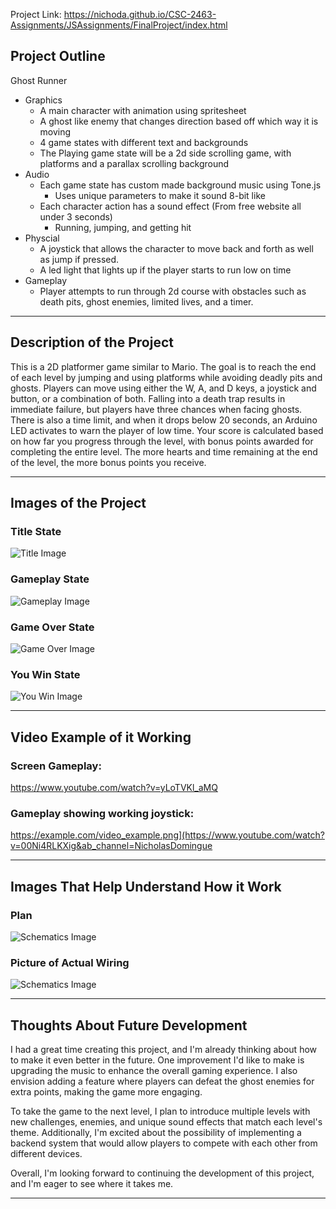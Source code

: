 Project Link: https://nichoda.github.io/CSC-2463-Assignments/JSAssignments/FinalProject/index.html

## Project Outline

Ghost Runner

- Graphics
  - A main character with animation using spritesheet
  - A ghost like enemy that changes direction based off which way it is moving
  - 4 game states with different text and backgrounds
  - The Playing game state will be a 2d side scrolling game, with platforms and a parallax scrolling background
- Audio
  - Each game state has custom made background music using Tone.js
    - Uses unique parameters to make it sound 8-bit like 
  - Each character action has a sound effect (From free website all under 3 seconds)
    - Running, jumping, and getting hit
- Physcial  
  - A joystick that allows the character to move back and forth as well as jump if pressed.
  - A led light that lights up if the player starts to run low on time
- Gameplay 
  - Player attempts to run through 2d course with obstacles such as death pits, ghost enemies, limited lives, and a timer.
  
---

## Description of the Project

This is a 2D platformer game similar to Mario. The goal is to reach the end of each level by jumping and using platforms while avoiding deadly pits and ghosts. Players can move using either the W, A, and D keys, a joystick and button, or a combination of both. Falling into a death trap results in immediate failure, but players have three chances when facing ghosts. There is also a time limit, and when it drops below 20 seconds, an Arduino LED activates to warn the player of low time. Your score is calculated based on how far you progress through the level, with bonus points awarded for completing the entire level. The more hearts and time remaining at the end of the level, the more bonus points you receive.

---

## Images of the Project

### Title State
![Title Image](./title.PNG)
### Gameplay State
![Gameplay Image](./Gameplay.PNG)
### Game Over State
![Game Over Image](./GameOver.PNG)
### You Win State
![You Win Image](./YouWin.PNG)

---

## Video Example of it Working

### Screen Gameplay:
https://www.youtube.com/watch?v=yLoTVKl_aMQ
### Gameplay showing working joystick:
https://example.com/video_example.png](https://www.youtube.com/watch?v=00Ni4RLKXig&ab_channel=NicholasDomingue

---

## Images That Help Understand How it Work

### Plan
![Schematics Image](./setuo.PNG)

### Picture of Actual Wiring
![Schematics Image](./led.png)

---

## Thoughts About Future Development

I had a great time creating this project, and I'm already thinking about how to make it even better in the future. One improvement I'd like to make is upgrading the music to enhance the overall gaming experience. I also envision adding a feature where players can defeat the ghost enemies for extra points, making the game more engaging.

To take the game to the next level, I plan to introduce multiple levels with new challenges, enemies, and unique sound effects that match each level's theme. Additionally, I'm excited about the possibility of implementing a backend system that would allow players to compete with each other from different devices.

Overall, I'm looking forward to continuing the development of this project, and I'm eager to see where it takes me.

---
